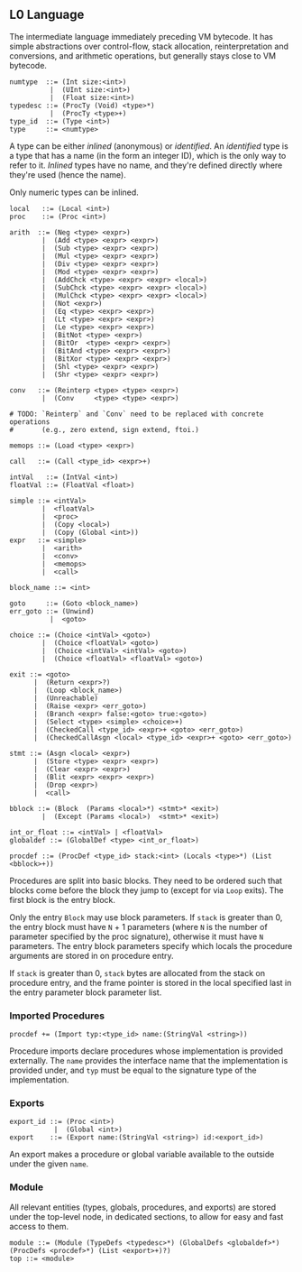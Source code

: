 ## L0 Language

The intermediate language immediately preceding VM bytecode. It has simple
abstractions over control-flow, stack allocation, reinterpretation and
conversions, and arithmetic operations, but generally stays close to VM
bytecode.

```grammar
numtype  ::= (Int size:<int>)
          |  (UInt size:<int>)
          |  (Float size:<int>)
typedesc ::= (ProcTy (Void) <type>*)
          |  (ProcTy <type>+)
type_id  ::= (Type <int>)
type     ::= <numtype>
```

A type can be either *inlined* (anonymous) or *identified*. An *identified*
type is a type that has a name (in the form an integer ID), which is the only
way to refer to it. *Inlined* types have no name, and they're defined directly
where they're used (hence the name).

Only numeric types can be inlined.

```grammar
local   ::= (Local <int>)
proc    ::= (Proc <int>)

arith  ::= (Neg <type> <expr>)
        |  (Add <type> <expr> <expr>)
        |  (Sub <type> <expr> <expr>)
        |  (Mul <type> <expr> <expr>)
        |  (Div <type> <expr> <expr>)
        |  (Mod <type> <expr> <expr>)
        |  (AddChck <type> <expr> <expr> <local>)
        |  (SubChck <type> <expr> <expr> <local>)
        |  (MulChck <type> <expr> <expr> <local>)
        |  (Not <expr>)
        |  (Eq <type> <expr> <expr>)
        |  (Lt <type> <expr> <expr>)
        |  (Le <type> <expr> <expr>)
        |  (BitNot <type> <expr>)
        |  (BitOr  <type> <expr> <expr>)
        |  (BitAnd <type> <expr> <expr>)
        |  (BitXor <type> <expr> <expr>)
        |  (Shl <type> <expr> <expr>)
        |  (Shr <type> <expr> <expr>)

conv   ::= (Reinterp <type> <type> <expr>)
        |  (Conv     <type> <type> <expr>)

# TODO: `Reinterp` and `Conv` need to be replaced with concrete operations
#       (e.g., zero extend, sign extend, ftoi.)

memops ::= (Load <type> <expr>)

call   ::= (Call <type_id> <expr>+)

intVal   ::= (IntVal <int>)
floatVal ::= (FloatVal <float>)

simple ::= <intVal>
        |  <floatVal>
        |  <proc>
        |  (Copy <local>)
        |  (Copy (Global <int>))
expr   ::= <simple>
        |  <arith>
        |  <conv>
        |  <memops>
        |  <call>

block_name ::= <int>

goto     ::= (Goto <block_name>)
err_goto ::= (Unwind)
          |  <goto>

choice ::= (Choice <intVal> <goto>)
        |  (Choice <floatVal> <goto>)
        |  (Choice <intVal> <intVal> <goto>)
        |  (Choice <floatVal> <floatVal> <goto>)

exit ::= <goto>
      |  (Return <expr>?)
      |  (Loop <block_name>)
      |  (Unreachable)
      |  (Raise <expr> <err_goto>)
      |  (Branch <expr> false:<goto> true:<goto>)
      |  (Select <type> <simple> <choice>+)
      |  (CheckedCall <type_id> <expr>+ <goto> <err_goto>)
      |  (CheckedCallAsgn <local> <type_id> <expr>+ <goto> <err_goto>)

stmt ::= (Asgn <local> <expr>)
      |  (Store <type> <expr> <expr>)
      |  (Clear <expr> <expr>)
      |  (Blit <expr> <expr> <expr>)
      |  (Drop <expr>)
      |  <call>

bblock ::= (Block  (Params <local>*) <stmt>* <exit>)
        |  (Except (Params <local>)  <stmt>* <exit>)

int_or_float ::= <intVal> | <floatVal>
globaldef ::= (GlobalDef <type> <int_or_float>)
```

```grammar
procdef ::= (ProcDef <type_id> stack:<int> (Locals <type>*) (List <bblock>+))
```

Procedures are split into basic blocks. They need to be ordered such that
blocks come before the block they jump to (except for via `Loop` exits).
The first block is the entry block.

Only the entry `Block` may use block parameters. If `stack` is greater than 0,
the entry block must have `N` + 1 parameters (where `N` is the number of
parameter specified by the proc signature), otherwise it must have `N`
parameters. The entry block parameters specify which locals the procedure
arguments are stored in on procedure entry.

If `stack` is greater than 0, `stack` bytes are allocated from the stack on
procedure entry, and the frame pointer is stored in the local specified last
in the entry parameter block parameter list.

### Imported Procedures

```grammar
procdef += (Import typ:<type_id> name:(StringVal <string>))
```

Procedure imports declare procedures whose implementation is provided
externally. The `name` provides the interface name that the implementation is
provided under, and `typ` must be equal to the signature type of the
implementation.

### Exports

```grammar
export_id ::= (Proc <int>)
           |  (Global <int>)
export    ::= (Export name:(StringVal <string>) id:<export_id>)
```

An export makes a procedure or global variable available to the outside under
the given `name`.

### Module

All relevant entities (types, globals, procedures, and exports) are stored
under the top-level node, in dedicated sections, to allow for easy and fast
access to them.

```grammar
module ::= (Module (TypeDefs <typedesc>*) (GlobalDefs <globaldef>*) (ProcDefs <procdef>*) (List <export>+)?)
top ::= <module>
```
